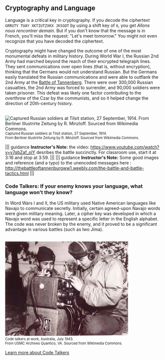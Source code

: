 ## Cryptography and Language
 Language is a critical key in cryptography.  If you decode the ciphertext `GRRUTY TUAY XKTIUTZXKX JKSGOT` by using a shift key of `6`, you get *Allons nous rencontrer demain.*  But if you don't know that the message is in French, you'll miss the request: "Let's meet tomorrow." You might not even recognize that you have decoded the ciphertext.

Cryptography might have changed the outcome of one of the most monumental defeats in military history. During World War I, the Russian 2nd Army had marched beyond the reach of their encrypted telegraph lines. They sent communications over open lines (that is, without encryption), thinking that the Germans would not understand Russian. But the Germans easily translated the Russian communications and were able to outflank the 2nd Army at the  [Battle of Tannenberg](http://thebattleoftannenburgww1.weebly.com/the-battle-and-battle-tactics.html). There were over 300,000 Russian casualties, the 2nd Army was forced to surrender, and 90,000 soldiers were taken prisoner. This defeat was likely one factor contributing to the overthrow of the Czar by the communists, and so it helped change the direction of 20th-century history.

</br>
<figure class="snippetimg" style="margin: 0 auto; width:100%">
  <img src=".guides/img/Tannenberg_001.jpg" alt="Captured Russian soldiers at Tilsit station, 27 September, 1914. From Berliner Illustrirte Zeitung by R. Minzloff. Sourced from Wikimedia Commons.">
  <figcaption style="font-size: 0.8em; text-align: left;">Captured Russian soldiers at Tilsit station, 27 September, 1914. 
  </br>
From Berliner Illustrirte Zeitung by R. Minzloff. Sourced from Wikimedia Commons.</figcaption>
</figure>


||| guidance
**Instructor's Note:** the video:  https://www.youtube.com/watch?v=y7qbZaf_olY  desribes the battle succinctly. For classroom use, start it at 3:16 and stop at 3:59.
|||
||| guidance
**Instructor's Note:** Some good images and reference (and a typo) to the unencoded messages here : http://thebattleoftannenburgww1.weebly.com/the-battle-and-battle-tactics.html
|||



### Code Talkers: If your enemy knows your language, what language won’t they know? ###

In Word Wars I and II, the US military used Native American languages like Navajo to communicate secretly. Initially, certain agreed-upon Navajo words were given military meaning.  Later, a cipher key was developed in which a Navajo word was used to represent a specific letter in the English alphabet. The code was never broken by the enemy, and it proved to be a significant advantage in various battles (such as Iwo Jima). 

</br>
<figure class="snippetimg" style="margin: 0 auto;width:100%">
  <img src=".guides/img/Codetalkers.jpg" alt="Code talkers at work, Australia, July 1943. From USMC Archives Quantico, VA. Sourced from Wikimedia Commons.">
  <figcaption style="font-size: 0.8em; text-align: left;">Code talkers at work, Australia, July 1943.   
  </br>
From USMC Archives Quantico, VA. Sourced from Wikimedia Commons.</figcaption>
</figure>


[Learn more about Code Talkers](http://www.nmai.si.edu/education/codetalkers/html/chapter4.html)  
